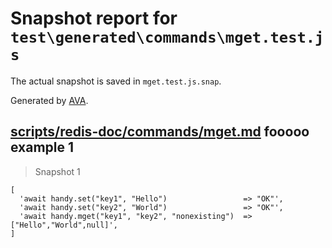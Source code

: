# Snapshot report for `test\generated\commands\mget.test.js`

The actual snapshot is saved in `mget.test.js.snap`.

Generated by [AVA](https://ava.li).

## [scripts/redis-doc/commands/mget.md](../../../../scripts/redis-doc/commands/mget.md) fooooo example 1

> Snapshot 1

    [
      'await handy.set("key1", "Hello")                 => "OK"',
      'await handy.set("key2", "World")                 => "OK"',
      'await handy.mget("key1", "key2", "nonexisting")  => ["Hello","World",null]',
    ]
